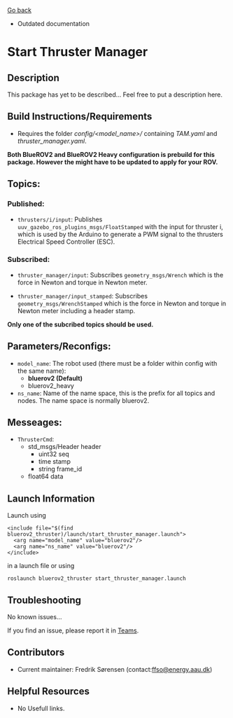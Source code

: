 [Go back](../README.md)

* Outdated documentation

# Start Thruster Manager

## <b>Description</b>

This package has yet to be described... Feel free to put a description here.

## Build Instructions/Requirements

* Requires the folder *config/<model_name>/* containing *TAM.yaml* and *thruster_manager.yaml*. 

**Both BlueROV2 and BlueROV2 Heavy configuration is prebuild for this package. However the might have to be updated to apply for your ROV.**

## Topics:
### Published:

* `thrusters/i/input`: Publishes `uuv_gazebo_ros_plugins_msgs/FloatStamped` with the input for thruster i, which is used by the Arduino to generate a PWM signal to the thrusters Electrical Speed Controller (ESC).

### Subscribed:
* `thruster_manager/input`: Subscribes `geometry_msgs/Wrench` which is the force in Newton and torque in Newton meter.

* `thruster_manager/input_stamped`: Subscribes `geometry_msgs/WrenchStamped` which is the force in Newton and torque in Newton meter including a header stamp.

**Only one of the subcribed topics should be used.**

## Parameters/Reconfigs:
*  `model_name`: The robot used (there must be a folder within config with the same name):
    * **bluerov2 (Default)**
    * bluerov2_heavy
* `ns_name`: Name of the name space, this is the prefix for all topics and nodes. The name space is normally bluerov2.

## Messeages:
* `ThrusterCmd`:
    * std_msgs/Header header
        * uint32 seq
        * time stamp
        * string frame_id
    * float64 data


## Launch Information

Launch using

```
<include file="$(find bluerov2_thruster)/launch/start_thruster_manager.launch">
  <arg name="model_name" value="bluerov2"/>
  <arg name="ns_name" value="bluerov2"/>
</include>
```

in a launch file or using

`roslaunch bluerov2_thruster start_thruster_manager.launch`

## Troubleshooting

No known issues...

If you find an issue, please report it in [Teams](https://teams.microsoft.com/l/entity/com.microsoft.teamspace.tab.wiki/tab::954da529-209e-4c94-9cec-638758d828a2?context=%7B%22subEntityId%22%3A%22%7B%5C%22pageId%5C%22%3A3%2C%5C%22sectionId%5C%22%3A4%2C%5C%22origin%5C%22%3A2%7D%22%2C%22channelId%22%3A%2219%3Ab26708e74f304c11b9a9aa93bff67cda%40thread.tacv2%22%7D&tenantId=f5dbba49-ce06-496f-ac3e-0cf14361d934).

## Contributors 

* Current maintainer: Fredrik Sørensen (contact:ffso@energy.aau.dk)

## Helpful Resources

* No Usefull links.<!-- http://www.google.com -->
